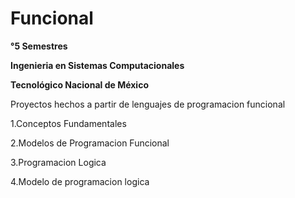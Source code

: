 # Funcional
**°5 Semestres**

**Ingenieria en Sistemas Computacionales**

**Tecnológico Nacional de México**

Proyectos hechos a partir de lenguajes de programacion funcional

1.Conceptos Fundamentales

2.Modelos de Programacion Funcional

3.Programacion Logica

4.Modelo de programacion logica
